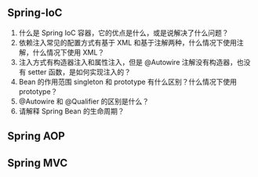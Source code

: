 ## Spring-IoC

1. 什么是 Spring IoC 容器，它的优点是什么，或是说解决了什么问题？
2. 依赖注入常见的配置方式有基于 XML 和基于注解两种，什么情况下使用注解，什么情况下使用 XML？
3. 注入方式有构造器注入和属性注入，但是 @Autowire 注解没有构造器，也没有 setter 函数，是如何实现注入的？
4. Bean 的作用范围 singleton 和 prototype 有什么区别？什么情况下使用prototype？
5. @Autowire 和 @Qualifier 的区别是什么？
6. 请解释 Spring Bean 的生命周期？




## Spring AOP



## Spring MVC



